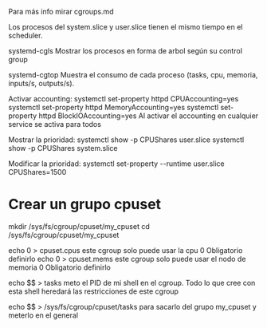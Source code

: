 Para más info mirar cgroups.md


Los procesos del system.slice y user.slice tienen el mismo tiempo en el scheduler.

systemd-cgls
Mostrar los procesos en forma de arbol según su control group

systemd-cgtop
Muestra el consumo de cada proceso (tasks, cpu, memoria, inputs/s, outputs/s).

Activar accounting:
systemctl set-property httpd CPUAccounting=yes
systemctl set-property httpd MemoryAccounting=yes
systemctl set-property httpd BlockIOAccounting=yes
  Al activar el accounting en cualquier service se activa para todos

Mostrar la prioridad:
systemctl show -p CPUShares user.slice
systemctl show -p CPUShares system.slice

Modificar la prioridad:
systemctl set-property --runtime user.slice CPUShares=1500


# Crear un grupo cpuset
mkdir /sys/fs/cgroup/cpuset/my_cpuset
cd /sys/fs/cgroup/cpuset/my_cpuset

echo 0 > cpuset.cpus
  este cgroup solo puede usar la cpu 0
  Obligatorio definirlo
echo 0 > cpuset.mems
  este cgroup solo puede usar el nodo de memoria 0
  Obligatorio definirlo

echo $$ > tasks
  meto el PID de mi shell en el cgroup. Todo lo que cree con esta shell heredará las restricciones de este cgroup

echo $$ > /sys/fs/cgroup/cpuset/tasks
  para sacarlo del grupo my_cpuset y meterlo en el general
